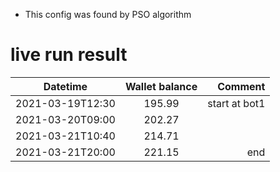 * This config was found by PSO algorithm
# live run result
|    Datetime      | Wallet balance |      Comment     |
|------------------|:--------------:|-----------------:|
| 2021-03-19T12:30 |    195.99       |  start at bot1                |
| 2021-03-20T09:00 |    202.27      |                  |
| 2021-03-21T10:40 |    214.71      |                  |
| 2021-03-21T20:00 |    221.15      |    end           |
